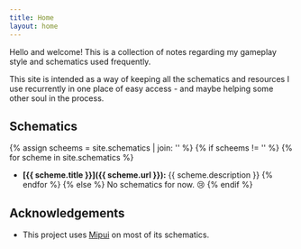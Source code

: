 ```yaml
---
title: Home
layout: home
---
```


Hello and welcome! This is a collection of notes regarding my gameplay style and
schematics used frequently.

This site is intended as a way of keeping all the schematics and resources I use
recurrently in one place of easy access - and maybe helping some other soul in
the process.

## Schematics

{% assign scheems = site.schematics | join: '' %}
{% if scheems != '' %}
{% for scheme in site.schematics %}
* **[{{ scheme.title }}]({{ scheme.url }}):** {{ scheme.description }}
{% endfor %}
{% else %}
No schematics for now. :cry:
{% endif %}

## Acknowledgements

* This project uses [Mipui](https://www.mipui.net/) on most of its schematics.
